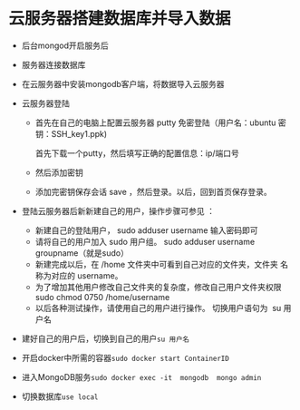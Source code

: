 # 云服务器搭建数据库并导入数据
- 后台mongod开启服务后

- 服务器连接数据库

- 在云服务器中安装mongodb客户端，将数据导入云服务器

- 云服务器登陆

  - 首先在自己的电脑上配置云服务器 putty 免密登陆（用户名：ubuntu 密钥：SSH_key1.ppk)

    首先下载一个putty，然后填写正确的配置信息：ip/端口号

  - 然后添加密钥

  - 添加完密钥保存会话 save  ，然后登录。以后，回到首页保存登录。

- 登陆云服务器后新新建自己的用户，操作步骤可参见 ：

  - 新建自己的登陆用户， sudo adduser username 输入密码即可
  - 请将自己的用户加入 sudo 用户组。 sudo adduser username
    groupname（就是sudo）
  - 新建完成以后，在 /home 文件夹中可看到自己对应的文件夹，文件夹
    名称为对应的 username。
  - 为了增加其他用户修改自己文件夹的复杂度，修改自己用户文件夹权限
    sudo chmod 0750 /home/username
  - 以后各种测试操作，请使用自己的用户进行操作。 切换用户语句为  su 用户名

- 建好自己的用户后，切换到自己的用户```su 用户名```
- 开启docker中所需的容器```sudo docker start ContainerID```
- 进入MongoDB服务```sudo docker exec -it  mongodb  mongo admin```
- 切换数据库```use local```